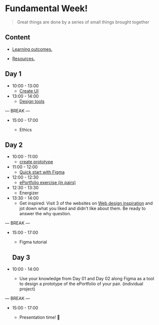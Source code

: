 
# Fundamental Week!

> Great things are done by a series of small things brought together

  

## Content

  

- [Learning outcomes.](./learning-outcomes.md)

- [Resources.](./resources.md)

  

  

## Day 1
 
- 10:00 - 13:00
  - [Create UI](./create-ui.md)
- 13:00 - 14:00
  - [Design tools](./design-tools.md) 

— BREAK —
  
- 15:00 - 17:00

   - Ethics 

## Day 2
 
- 10:00 - 11:00
  - [create prototype](./create-proto.md)
- 11:00 - 12:00
  - [Quick start with Figma](./Quick-Figma.md) 
- 12:00 - 12:30
  - [ePortfolio exercise (in pairs)](./eportfolio.md)
- 12:30 - 13:30
   - Energizer
- 13:30 - 14:00
  - Get inspired: Visit 3 of the websites on [Web design inspiration](https://www.webdesign-inspiration.com/) and jot down what you liked and didn't like about them. Be ready to answer the why question.

— BREAK —
  
- 15:00 - 17:00

   - Figma tutorial 
  
  ## Day 3
 
- 10:00 - 14:00
    - Use your knowledge from Day 01 and Day 02 along Figma as a tool to design a prototype of the ePortfolio of your pair. (individual project)

— BREAK —
  
- 15:00 - 17:00

   - Presentation time! 🎉








